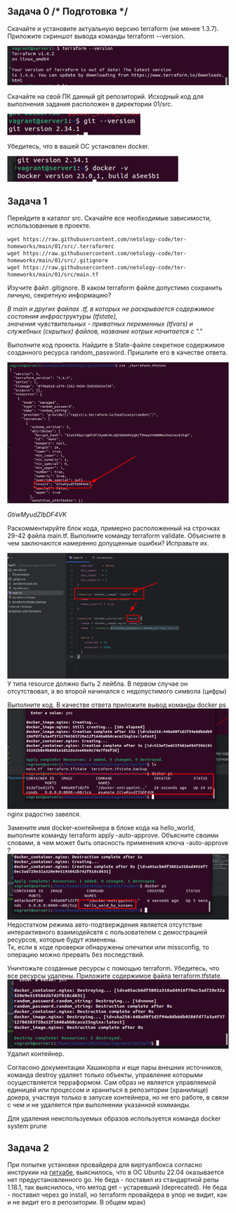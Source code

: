 ## Задача 0 /* Подготовка */

Скачайте и установите актуальную версию terraform (не менее 1.3.7). Приложите скриншот вывода команды terraform --version.

![img.png](img/img.png)

Скачайте на свой ПК данный git репозиторий. Исходный код для выполнения задания расположен в директории 01/src.

![img_1.png](img/img_1.png)

Убедитесь, что в вашей ОС установлен docker.

![img_2.png](img/img_2.png)

## Задача 1

Перейдите в каталог src. Скачайте все необходимые зависимости, использованные в проекте.
```ignorelang
wget https://raw.githubusercontent.com/netology-code/ter-homeworks/main/01/src/.terraformrc
wget https://raw.githubusercontent.com/netology-code/ter-homeworks/main/01/src/.gitignore
wget https://raw.githubusercontent.com/netology-code/ter-homeworks/main/01/src/main.tf
```
Изучите файл .gitignore. В каком terraform файле допустимо сохранить личную, секретную информацию?

*В main и других файлах .tf, в которых не раскрывается содержимое состояния инфраструктуры (tfstate), \
значения чувствительных - приватных переменных (tfvars) и служебных (скрытых) файлов, название котрых начитается с "."*

Выполните код проекта. Найдите в State-файле секретное содержимое созданного ресурса random_password. Пришлите его в качестве ответа.

![img_3.png](img/img_3.png)

*GtiwMyudZIbDF4VK*

Раскомментируйте блок кода, примерно расположенный на строчках 29-42 файла main.tf. Выполните команду terraform validate. Объясните в чем заключаются намеренно допущенные ошибки? Исправьте их.

![img_4.png](img/img_4.png)
У типа resource должно быть 2 лейбла. В первом случае он отсутствовал, а во второй начинался с недопустимого символа (цифры)

Выполните код. В качестве ответа приложите вывод команды docker ps
![img_5.png](img/img_5.png)
nginx радостно завелся.

Замените имя docker-контейнера в блоке кода на hello_world, выполните команду terraform apply -auto-approve. Объясните своими словами, в чем может быть опасность применения ключа -auto-approve ?
![img_6.png](img/img_6.png)
Недостатком режима авто-подтверждения является отсутствие интерактивного взаимодейсвтя с пользователем с демострацией ресурсов, которые будут изменены. \
Тк, если в ходе проверки обнаружены опечатки или missconfig, то операцию можно прервать без последствий.

Уничтожьте созданные ресурсы с помощью terraform. Убедитесь, что все ресурсы удалены. Приложите содержимое файла terraform.tfstate.
![img_7.png](img/img_7.png)
Удалил контейнер.

Согласоно документации Хашикорпа и еще пары внешних источников, команда destroy
удаляет только объекты, управление которыми осуществляется терраформом. Сам образ
не является управляемой единицей или процессом и храниться в репозитории (хранилище) докера,
участвуя только в запуске контейнера, но не его работе, в связи с чем и не удаляется при выполнении
указанной комманды.

Для удаления неиспользуемых образов используется команда docker system prune

## Задача 2

При попытке установки провайдера для виртуалбокса 
согласно инструкии на [гитхабе](https://github.com/pyToshka/terraform-provider-virtualbox), выяснилось, что 
в ОС Ubuntu 22.04 оказывается нет предустановленного go. Не беда - поставил из стандартной репы 1.18.1,
так выяснилось, что метод get - устаревший (deprecated). Не беда - поставил через go install, 
но terraform провайдера в упор не видит, как и не видит его в репозитории. В общем мрак)